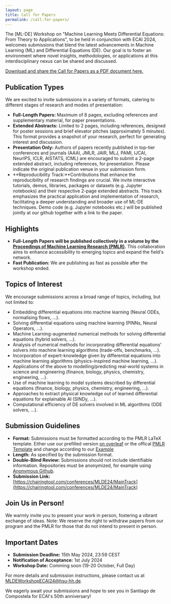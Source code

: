 ```yaml
---
layout: page
title: Call for Papers
permalink: /call-for-papers/
---
```


The [ML-DE] Workshop on "Machine Learning Meets Differential Equations: From Theory to Applications", to be held in conjunction with ECAI 2024, welcomes submissions that blend the latest advancements in Machine Learning (ML) and Differential Equations (DE). Our goal is to foster an environment where novel insights, methodologies, or applications at this interdisciplinary nexus can be shared and discussed.

[Download and share the Call for Papers as a PDF document here.](/assets/pdf/call_for_papers.pdf)

## Publication Types

We are excited to invite submissions in a variety of formats, catering to different stages of research and modes of presentation:

- **Full-Length Papers:** Maximum of 8 pages, excluding references and supplementary material, for paper presentations.
- **Extended Abstracts:** Limited to 2 pages, including references, designed for poster sessions and brief elevator pitches (approximately 5 minutes). This format provides a snapshot of your research, perfect for generating interest and discussion.
- **Presentation Only:** Authors of papers recently published in top-tier conferences and journals (AAAI, JMLR, JAIR, MLJ, PAMI, IJCAI, NeurIPS, ICLR, AISTATS, ICML) are encouraged to submit a 2-page extended abstract, including references, for presentation. Please indicate the original publication venue in your submission form.
- **Reproducibility Track:**Contributions that enhance the reproducibility of research findings are crucial. We invite interactive tutorials, demos, libraries, packages or datasets (e.g. Jupyter notebooks) and their respective 2-page extended abstracts. This track emphasizes the practical application and implementation of research, facilitating a deeper understanding and broader use of ML-DE techniques. Demo code (e.g. Jupyter notebooks etc.) will be published jointly at our github together with a link to the paper.

## Highlights

- **Full-Length Papers will be published collectively in a volume by the [Proceedings of Machine Learning Research (PMLR)](http://proceedings.mlr.press/).** This collaboration aims to enhance accessibility to emerging topics and expand the field's network.
- **Fast Publication:** We are publishing as fast as possible after the workshop ended.


## Topics of Interest

We encourage submissions across a broad range of topics, including, but not limited to:

- Embedding differential equations into machine learning (Neural ODEs, normalising flows, ...).
- Solving differential equations using machine learning (PINNs, Neural Operators, ...).
- Machine Learning-augmented numerical methods for solving differential equations (hybrid solvers, ...).
- Analysis of numerical methods for incorporating differential equations' solvers into machine learning algorithms (trade-offs, benchmarks, ...).
- Incorporation of expert-knowledge given by differential equations into machine learning algorithms (physics-inspired machine learning, ...).
- Applications of the above to modelling/predicting real-world systems in science and engineering (finance, biology, physics, chemistry, engineering, ...).
- Use of machine learning to model systems described by differential equations (finance, biology, physics, chemistry, engineering, ...).
- Approaches to extract physical knowledge out of learned differential equations for explainable AI (SINDy, ...).
- Computational efficiency of DE solvers involved in ML algorithms (ODE solvers, ...).


## Submission Guidelines

- **Format:** Submissions must be formatted according to the PMLR LaTeX template. Either use our prefilled version [on overleaf](https://www.overleaf.com/read/ftpzwffrtzjj#7eb024) or the offical [PMLR Template](https://ctan.org/tex-archive/macros/latex/contrib/jmlr) and change according to our [Example](/assets/pdf/ML_DE_ECAI2024.pdf)
- **Length:** As specified by the submission format.
- **Double-Blind Review:** Submissions should not include identifiable information. Repositories must be anonymized, for example using [Anonymous Github](https://anonymous.4open.science/).
- **Submission Link:** [https://chairingtool.com/conferences/MLDE24/MainTrack](https://chairingtool.com/conferences/MLDE24/MainTrack)

## Join Us in Person!

We warmly invite you to present your work in person, fostering a vibrant exchange of ideas. Note: We reserve the right to withdraw papers from our program and the PMLR for those that do not intend to present in person.

## Important Dates

- **Submission Deadline:** 15th May 2024, 23:59 CEST
- **Notification of Acceptance:** 1st July 2024
- **Workshop Date:** Comming soon  (19-20 October, Full Day)

For more details and submission instructions, please contact us at [MLDEWorkshopECAI24@hsu-hh.de](mailto:MLDEWorkshopECAI24@hsu-hh.de).

We eagerly await your submissions and hope to see you in Santiago de Compostela for ECAI's 50th anniversary!

